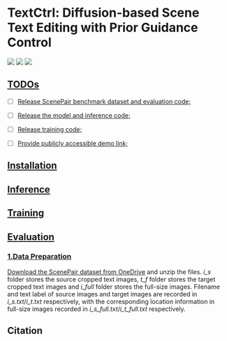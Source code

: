 # TextCtrl: Diffusion-based Scene Text Editing with Prior Guidance Control

<a href='https://arxiv.org'><img src='https://img.shields.io/badge/Paper-Arxiv-red'></a> <a href='https://github.com/weichaozeng/TextCtrl'><img src='https://img.shields.io/badge/Code-Github-green'></a> <a href='https://huggingface.co'><img src='https://img.shields.io/badge/Demo-HuggingFace-yellow'>

## TODOs
- [ ] Release ScenePair benchmark dataset and evaluation code;
- [ ] Release the model and inference code;
- [ ] Release training code;
- [ ] Provide publicly accessible demo link;


## Installation

## Inference

## Training

## Evaluation
### 1.Data Preparation
Download the ScenePair dataset from [OneDrive](https://1drv.ms/u/s!Au6KdVy-InOMb3FcqQrlWqYpWg4?e=MjTBJ3) and unzip the files. *i_s* folder stores the source cropped text images, *t_f* folder stores the target cropped text images and *i_full* folder stores the full-size images. Filename and text label of source images and target images are recorded in *i_s.txt*/*i_t.txt* respectively, with the corresponding location information in full-size images recorded in *i_s_full.txt*/*i_t_full.txt* respectively.   


## Citation
